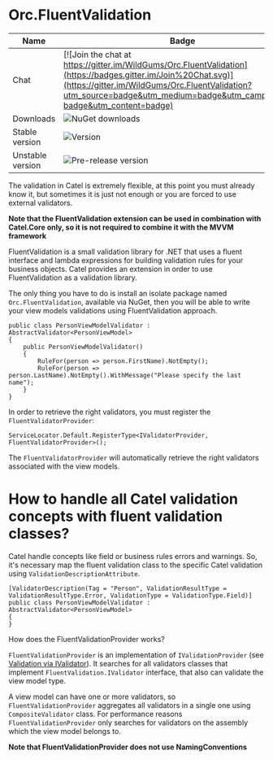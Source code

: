 Orc.FluentValidation
====================

Name|Badge
---|---
Chat|[![Join the chat at https://gitter.im/WildGums/Orc.FluentValidation](https://badges.gitter.im/Join%20Chat.svg)](https://gitter.im/WildGums/Orc.FluentValidation?utm_source=badge&utm_medium=badge&utm_campaign=pr-badge&utm_content=badge)
Downloads|![NuGet downloads](https://img.shields.io/nuget/dt/orc.fluentvalidation.svg)
Stable version|![Version](https://img.shields.io/nuget/v/orc.fluentvalidation.svg)
Unstable version|![Pre-release version](https://img.shields.io/nuget/vpre/orc.fluentvalidation.svg)

The validation in Catel is extremely flexible, at this point you must already know it, but sometimes it is just not enough or you are forced to use external validators.

**Note that the FluentValidation extension can be used in combination with Catel.Core only, so it is not required to combine it with the MVVM framework**

FluentValidation is a small validation library for .NET that uses a fluent interface and lambda expressions for building validation rules for your business objects. Catel provides an extension in order to use FluentValidation as a validation library.

The only thing you have to do is install an isolate package named `Orc.FluentValidation`, available via NuGet, then you will be able to write your view models validations using FluentValidation approach.

	public class PersonViewModelValidator : AbstractValidator<PersonViewModel>
	{
	    public PersonViewModelValidator()
	    {
	        RuleFor(person => person.FirstName).NotEmpty();
	        RuleFor(person => person.LastName).NotEmpty().WithMessage("Please specify the last name");
	    }
	}

In order to retrieve the right validators, you must register the `FluentValidatorProvider`:

	ServiceLocator.Default.RegisterType<IValidatorProvider, FluentValidatorProvider>();

The `FluentValidatorProvider` will automatically retrieve the right validators associated with the view models.

# How to handle all Catel validation concepts with fluent validation classes?

Catel handle concepts like field or business rules errors and warnings. So, it's necessary map the fluent validation class to the specific Catel validation using `ValidationDescriptionAttribute`.

	[ValidatorDescription(Tag = "Person", ValidationResultType = ValidationResultType.Error, ValidationType = ValidationType.Field)]
	public class PersonViewModelValidator : AbstractValidator<PersonViewModel>
	{
	}

How does the FluentValidationProvider works?

`FluentValidationProvider` is an implementation of `IValidationProvider` (see [Validation via IValidator](https://catelproject.atlassian.net/wiki/display/CTL/Validation+via+IValidator)). It searches for all validators classes that implement `FluentValidation.IValidator` interface, that also can validate the view model type.

A view model can have one or more validators, so `FluentValidationProvider` aggregates all validators in a single one using `CompositeValidator` class. For performance reasons `FluentValidationProvider` only searches for validators on the assembly which the view model belongs to. 

**Note that FluentValidationProvider does not use NamingConventions**

